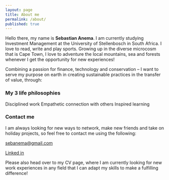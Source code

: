```yaml
---
layout: page
title: About me
permalink: /about/
published: true
---
```


Hello there, my name is **Sebastian Anema**.  I am currently studying Investment Management at the University of Stellenbosch in South Africa. I love to read, write and play sports. Growing up in the diverse microcosm that is Cape Town, I love to adventure the local mountains, sea and forests whenever I get the opportunity for new experiences!

Combining a passion for finance, technology and conservation – I want to serve my purpose on earth in creating sustainable practices in the transfer of value, through:

### My 3 life philosophies

Disciplined work
Empathetic connection with others
Inspired learning

### Contact me

I am always looking for new ways to network, make new friends and take on holiday projects, so feel free to contact me using the following:

[sebanema@gmail.com](mailto:sebanema@gmail.com)

[Linked in](https://www.linkedin.com/in/sebastian-anema/)

Please also head over to my CV page, where I am currently looking for new work experiences in any field that I can adapt my skills to make a fulfilling difference!